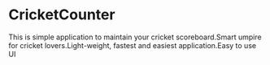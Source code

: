# CricketCounter
This is simple application to maintain your cricket scoreboard.Smart umpire for cricket lovers.Light-weight, fastest and easiest application.Easy to use UI
